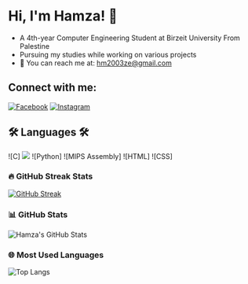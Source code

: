 # Hi, I'm Hamza! 👋

- A 4th-year Computer Engineering Student at Birzeit University From Palestine
- Pursuing my studies while working on various projects
- 📧 You can reach me at: [hm2003ze@gmail.com](mailto:hm2003ze@gmail.com)

## Connect with me:
[![Facebook](https://img.shields.io/badge/Facebook-%231877F2.svg?style=for-the-badge&logo=facebook&logoColor=white)](https://www.facebook.com/profile.php?id=100063692535335&mibextid=ZbWKwL)
[![Instagram](https://img.shields.io/badge/Instagram-%23E4405F.svg?style=for-the-badge&logo=instagram&logoColor=white)](https://www.instagram.com/hamza_al.shaer/profilecard/?igsh=bHdkcjNydmxsNzJ4)

## 🛠️ Languages 🛠️
![C]
<img src="https://cdn.jsdelivr.net/gh/devicons/devicon@latest/icons/cplusplus/cplusplus-plain.svg" />
![Python]
![MIPS Assembly]
![HTML]
![CSS]


### 🔥 GitHub Streak Stats
[![GitHub Streak](https://streak-stats.demolab.com?user=HamzaAlSha3r&theme=radical)](https://git.io/streak-stats)

### 📊 GitHub Stats
![Hamza's GitHub Stats](https://github-readme-stats.vercel.app/api?username=HamzaAlSha3r&show_icons=true&theme=radical)

### 🌐 Most Used Languages
![Top Langs](https://github-readme-stats.vercel.app/api/top-langs/?username=HamzaAlSha3r&layout=compact&theme=radical)



